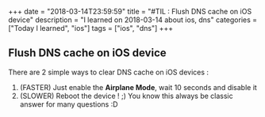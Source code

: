 +++
date = "2018-03-14T23:59:59"
title = "#TIL : Flush DNS cache on iOS device"
description = "I learned on 2018-03-14 about ios, dns"
categories = ["Today I learned", "ios"]
tags = ["ios", "dns"]
+++



## Flush DNS cache on iOS device

There are 2 simple ways to clear DNS cache on iOS devices :

1. (FASTER) Just enable the **Airplane Mode**, wait 10 seconds and disable it
2. (SLOWER) Reboot the device ! ;) You know this always be classic answer for many questions :D
